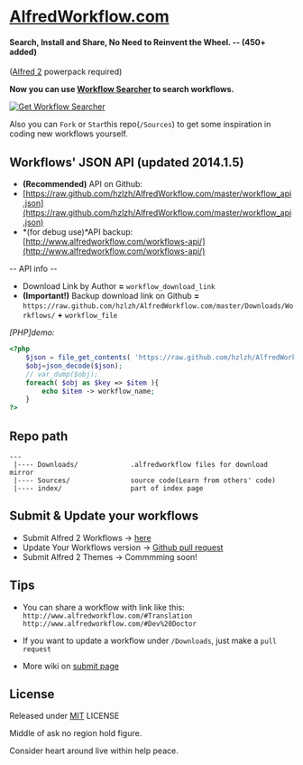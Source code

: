 [AlfredWorkflow.com](http://AlfredWorkflow.com 'Alfred 2 Workflows List')
====
#### Search, Install and Share, No Need to Reinvent the Wheel.  -- (450+ added)
 ([Alfred 2] powerpack required)  
 
 **Now you can use [Workflow Searcher] to search workflows.**

[![Get Workflow Searcher](https://raw.github.com/hzlzh/AlfredWorkflow.com/master/index/css/images/downlaod-btn.png)](https://raw.github.com/hzlzh/Alfred-Workflows/master/Downloads/Workflow-Searcher.alfredworkflow)
 
Also you can `Fork` or `Star`this repo(`/Sources`) to get some inspiration in coding new workflows yourself.

## Workflows' JSON API (updated 2014.1.5) 

* **(Recommended)** API on Github:  
* [https://raw.github.com/hzlzh/AlfredWorkflow.com/master/workflow_api.json](https://raw.github.com/hzlzh/AlfredWorkflow.com/master/workflow_api.json)  
* *(for debug use)*API backup: [http://www.alfredworkflow.com/workflows-api/](http://www.alfredworkflow.com/workflows-api/)


-- API info --  

* Download Link by Author **=** `workflow_download_link`   
* **(Important!)** Backup download link on Github **=** `https://raw.github.com/hzlzh/AlfredWorkflow.com/master/Downloads/Workflows/` **+** `workflow_file`

*[PHP]demo:*

```php
<?php
    $json = file_get_contents( 'https://raw.github.com/hzlzh/AlfredWorkflow.com/master/workflow_api.json');
    $obj=json_decode($json);
    // var_dump($obj);
    foreach( $obj as $key => $item ){
        echo $item -> workflow_name;
    }
?>
```

## Repo path

    --- 
     |---- Downloads/             .alfredworkflow files for download mirror   
     |---- Sources/               source code(Learn from others' code)                 
     |---- index/                 part of index page

## Submit & Update your workflows

* Submit Alfred 2 Workflows -> [here](http://www.alfredworkflow.com/submit-alfred-workflow/)
* Update Your Workflows version -> [Github pull request](https://github.com/hzlzh/AlfredWorkflow.com/issues/6)
* Submit Alfred 2 Themes -> Commmming soon!

## Tips 

* You can share a workflow with link like this:  
`http://www.alfredworkflow.com/#Translation`  
`http://www.alfredworkflow.com/#Dev%20Doctor`

* If you want to update a workflow under `/Downloads`, just make a `pull request`
* More wiki on [submit page](http://www.alfredworkflow.com/submit-alfred-workflow/)

## License

Released under [MIT](http://rem.mit-license.org/)  LICENSE

[Alfred 2]: http://www.alfredapp.com/
[Workflow Searcher]: https://github.com/hzlzh/Alfred-Workflows/
 

Middle of ask no region hold figure.

Consider heart around live within help peace.